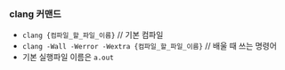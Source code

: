 ### clang 커맨드

- `clang {컴파일_할_파일_이름}` // 기본 컴파일
- `clang -Wall -Werror -Wextra {컴파일_할_파일_이름}` // 배울 때 쓰는 명령어
- 기본 실행파일 이름은 `a.out`
